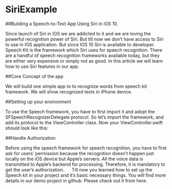 # SiriExample

##Building a Speech-to-Text App Using Siri in iOS 10.

Since launch of Siri in IOS we are addicted to it and we are loving the powerful recognition power of Siri. But till now we don’t have access to Siri to use in IOS application. But since IOS 10 Siri is available to developer. 
Speech Kit is the framework which Siri uses for speech recognition. There are a handful of speech recognition frameworks available today, but they are either very expensive or simply not as good. In this article we will learn how to use Siri features in our app.

##Core Concept of the app

We will build one simple app to to recognize words from speech kit framework. We will show recognized texts in iPhone device.

##Setting up your environment

To use the Speech framework, you have to first import it and adopt the SFSpeechRecognizerDelegate protocol. So let’s import the framework, and add its protocol to the ViewController class. Now your ViewController.swift should look like this: 

##Handle Authorization

Before using the speech framework for speech recognition, you have to first ask for users’ permission because the recognition doesn’t happen just locally on the iOS device but Apple’s servers. All the voice data is transmitted to Apple’s backend for processing. Therefore, it is mandatory to get the user’s authorization.
    
Till now you learned how to set up the Speech kit in your project and it’s basic necessary things. You will find more details in our demo project in github. Please check out it from here.